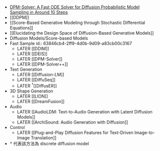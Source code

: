 - [DPM-Solver: A Fast ODE Solver for Diffusion Probabilistic Model Sampling in Around 10 Steps](https://arxiv.org/abs/2206.00927)
- [[DDPM]]
- [[Score-Based Generative Modeling through Stochastic Differential Equations]]
- [[Elucidating the Design Space of Diffusion-Based Generative Models]]
- Diffusion Models/Score-based Models
- Fast Sample
  id:: 63846cb4-2ff9-4d0b-9d09-a83cb00c3167
	- LATER [[DDIM]]
	- LATER [[DEIS]]
	- LATER [[DPM-Solver]]
	- LATER [[DPM-Solver++]]
- Text Generation
	- LATER [[Diffusion-LM]]
	- LATER [[DiffuSeq]]
	- LATER $^{\dagger}$[[DiffusER]]
- 3D Shape Generation
	- LATER [[LION]]
	- LATER [[DreamFusion]]
- Audio
	- LATER [[AudioLDM: Text-to-Audio Generation with Latent Diffusion Models]]
	- LATER [[ArchiSound: Audio Generation with Diffusion]]
- Control
	- LATER [[Plug-and-Play Diffusion Features for Text-Driven Image-to-Image Translation]]
- $\dagger$ 代表該方法為 discrete diffusion model